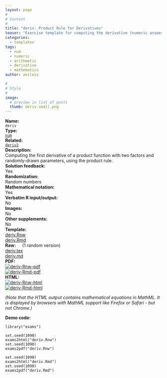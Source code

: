 ```yaml
---
layout: page
#
# Content
#
title: "deriv: Product Rule for Derivatives"
teaser: "Exercise template for computing the derivative (numeric answer) of a production function with factors of type x<sup>a</sup> and exp(b * x) at a given point c, with randomly-drawn a, b, and c."
categories:
  - templates
tags:
  - num
  - numeric
  - arithmetic
  - derivative
  - mathematics
author: zeileis

#
# Style
#
image:
  # preview in list of posts
  thumb: deriv.small.png
---
```


<div class='row t1 b1'>
  <div class='medium-4 columns'><b>Name:</b></div>
  <div class='medium-8 columns'><code class="highlighter-rouge">deriv</code></div>
</div>
<div class='row t1 b1'>
  <div class='medium-4 columns'><b>Type:</b></div>
  <div class='medium-8 columns'><a href="{{ site.url }}/tag/num/"><code class="highlighter-rouge">num</code></a></div>
</div>
<div class='row t1 b1'>   <div class='medium-4 columns'><b>Related:</b></div>   <div class='medium-8 columns'><a href="{{ site.url }}/templates/deriv2/"><code class="highlighter-rouge">deriv2</code></a></div> </div>

<div class='row t20 b1'>
  <div class='medium-4 columns'><b>Description:</b></div>
  <div class='medium-8 columns'>Computing the first derivative of a product function with two factors and randomly-drawn parameters, using the product rule.</div>
</div>
<div class='row t1 b1'>
  <div class='medium-4 columns'><b>Solution feedback:</b></div>
  <div class='medium-8 columns'>Yes</div>
</div>
<div class='row t1 b1'>
  <div class='medium-4 columns'><b>Randomization:</b></div>
  <div class='medium-8 columns'>Random numbers</div>
</div>
<div class='row t1 b1'>
  <div class='medium-4 columns'><b>Mathematical notation:</b></div>
  <div class='medium-8 columns'>Yes</div>
</div>
<div class='row t1 b1'>
  <div class='medium-4 columns'><b>Verbatim R input/output:</b></div>
  <div class='medium-8 columns'>No</div>
</div>
<div class='row t1 b1'>
  <div class='medium-4 columns'><b>Images:</b></div>
  <div class='medium-8 columns'>No</div>
</div>
<div class='row t1 b1'>
  <div class='medium-4 columns'><b>Other supplements:</b></div>
  <div class='medium-8 columns'>No</div>
</div>

<div class='row t20 b1'>
  <div class='medium-4 columns'><b>Template:</b></div>
  <div class='medium-4 columns'><a href="{{ site.url }}/assets/posts/2017-08-14-deriv//deriv.Rnw">deriv.Rnw</a></div>
  <div class='medium-4 columns'><a href="{{ site.url }}/assets/posts/2017-08-14-deriv//deriv.Rmd">deriv.Rmd</a></div>
</div>
<div class='row t1 b1'>
  <div class='medium-4 columns'><b>Raw:</b> (1 random version)</div>
  <div class='medium-4 columns'><a href="{{ site.url }}/assets/posts/2017-08-14-deriv//deriv.tex">deriv.tex</a></div>
  <div class='medium-4 columns'><a href="{{ site.url }}/assets/posts/2017-08-14-deriv//deriv.md" >deriv.md</a></div>
</div>
<div class='row t1 b1'>
  <div class='medium-4 columns'><b>PDF:</b></div>
  <div class='medium-4 columns'><a href="{{ site.url }}/assets/posts/2017-08-14-deriv//deriv-Rnw.pdf"><img src="{{ site.url }}/assets/posts/2017-08-14-deriv//deriv-Rnw-pdf.png" alt="deriv-Rnw-pdf"/></a></div>
  <div class='medium-4 columns'><a href="{{ site.url }}/assets/posts/2017-08-14-deriv//deriv-Rmd.pdf"><img src="{{ site.url }}/assets/posts/2017-08-14-deriv//deriv-Rmd-pdf.png" alt="deriv-Rmd-pdf"/></a></div>
</div>
<div class='row t1 b20'>
  <div class='medium-4 columns'><b>HTML:</b></div>
  <div class='medium-4 columns'><a href="{{ site.url }}/assets/posts/2017-08-14-deriv//deriv-Rnw.html"><img src="{{ site.url }}/assets/posts/2017-08-14-deriv//deriv-Rnw-html.png" alt="deriv-Rnw-html"/></a></div>
  <div class='medium-4 columns'><a href="{{ site.url }}/assets/posts/2017-08-14-deriv//deriv-Rmd.html"><img src="{{ site.url }}/assets/posts/2017-08-14-deriv//deriv-Rmd-html.png" alt="deriv-Rmd-html"/></a></div>
</div>

_(Note that the HTML output contains mathematical equations in MathML. It is displayed by browsers with MathML support like Firefox or Safari - but not Chrome.)_

**Demo code:**

<pre><code class="prettyprint ">library(&quot;exams&quot;)

set.seed(1090)
exams2html(&quot;deriv.Rnw&quot;)
set.seed(1090)
exams2pdf(&quot;deriv.Rnw&quot;)

set.seed(1090)
exams2html(&quot;deriv.Rmd&quot;)
set.seed(1090)
exams2pdf(&quot;deriv.Rmd&quot;)</code></pre>
